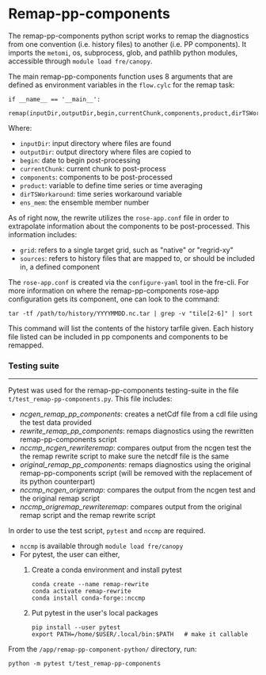 # Remap-pp-components
The remap-pp-components python script works to remap the diagnostics from one convention (i.e. history files) to another (i.e. PP components). It imports the `metomi`, os, subprocess, glob, and pathlib python modules, accessible through `module load fre/canopy`. 

The main remap-pp-components function uses 8 arguments that are defined as environment variables in the `flow.cylc` for the remap task:

```
if __name__ == '__main__':
   remap(inputDir,outputDir,begin,currentChunk,components,product,dirTSWorkaround,ens_mem)
```

Where: 

- `inputDir`: input directory where files are found
- `outputDir`: output directory where files are copied to
- `begin`: date to begin post-processing
- `currentChunk`: current chunk to post-process
- `components`: components to be post-processed
- `product`: variable to define time series or time averaging
- `dirTSWorkaround`: time series workaround variable
- `ens_mem`: the ensemble member number

As of right now, the rewrite utilizes the `rose-app.conf` file in order to extrapolate information about the components to be post-processed. This information includes:

- `grid`: refers to a single target grid, such as "native" or "regrid-xy"
- `sources`: refers to history files that are mapped to, or should be included in, a defined component

The `rose-app.conf` is created via the `configure-yaml` tool in the fre-cli. For more information on where the remap-pp-components rose-app configuration gets its component, one can look to the command:

```
tar -tf /path/to/history/YYYYMMDD.nc.tar | grep -v "tile[2-6]" | sort
```

This command will list the contents of the history tarfile given. Each history file listed can be included in pp components and components to be remapped.

### Testing suite
_________________________________________________________________________
Pytest was used for the remap-pp-components testing-suite in the file `t/test_remap-pp-components.py`. This file includes:

- *ncgen_remap_pp_components*: creates a netCdf file from a cdl file using the test data provided 
- *rewrite_remap_pp_components*: remaps diagnostics using the rewritten remap-pp-components script
- *nccmp_ncgen_rewriteremap*: compares output from the ncgen test the the remap rewrite script to make sure the netcdf file is the same 
- *original_remap_pp_components*: remaps diagnostics using the original remap-pp-components script (will be removed with the replacement of its python counterpart)
- *nccmp_ncgen_origremap*: compares the output from the ncgen test and the original remap script
- *nccmp_origremap_rewriteremap*: compares output from the original remap script and the remap rewrite script

In order to use the test script, `pytest` and `nccmp` are required. 

- `nccmp` is available through `module load fre/canopy` 
- For pytest, the user can either,
   1) Create a conda environment and install pytest
         
      ```
      conda create --name remap-rewrite
      conda activate remap-rewrite
      conda install conda-forge::nccmp
      ```

   2) Put pytest in the user's local packages

      ```
      pip install --user pytest
      export PATH=/home/$USER/.local/bin:$PATH   # make it callable
      ```

From the `/app/remap-pp-component-python/` directory, run:
   ```
   python -m pytest t/test_remap-pp-components
   ```
